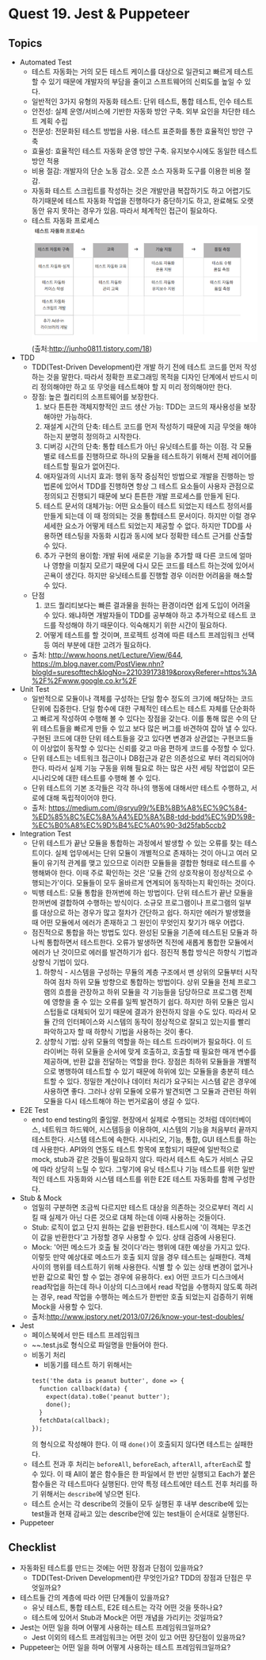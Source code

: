 # Quest 19. Jest & Puppeteer

## Topics
* Automated Test
	* 테스트 자동화는 거의 모든 테스트 케이스를 대상으로 일관되고 빠르게 테스트할 수 있기 때문에 개발자의 부담을 줄이고 스프트웨어의 신뢰도를 높일 수 있다.
  * 일반적인 3가지 유형의 자동화 테스트: 단위 테스트, 통합 테스트, 인수 테스트
  * 안전성: 실제 운영/서비스에 기반한 자동화 방안 구축. 외부 요인을 차단한 테스트 계획 수립
  * 전문성: 전문화된 테스트 방법을 사용. 테스트 표준화를 통한 효율적인 방안 구축
  * 효율성: 효율적인 테스트 자동화 운영 방안 구축. 유지보수시에도 동일한 테스트 방안 적용
  * 비용 절감: 개발자의 단순 노동 감소. 오픈 소스 자동화 도구를 이용한 비용 절감.
  * 자동화 테스트 스크립트를 작성하는 것은 개발만큼 복잡하기도 하고 어렵기도 하기때문에 테스트 자동화 작업을 진행하다가 중단하기도 하고, 완료해도 오랫동안 유지 못하는 경우가 있음. 따라서 체계적인 접근이 필요하다. 
  * 테스트 자동화 프로세스
  ![automated test process](./automated-test-process.png)  
  (출처:http://junho0811.tistory.com/18)
* TDD
  * TDD(Test-Driven Development)란 개발 하기 전에 테스트 코드를 먼저 작성하는 것을 말한다. 따라서 정확한 프로그래밍 목적을 디자인 단계에서 반드시 미리 정의해야만 하고 또 무엇을 테스트해야 할 지 미리 정의해야만 한다.
  * 장점: 높은 퀄리티의 소프트웨어를 보장한다. 
    1. 보다 튼튼한 객체지향적인 코드 생산 가능: TDD는 코드의 재사용성을 보장해야만 가능하다.
    2. 재설계 시간의 단축: 테스트 코드를 먼저 작성하기 때문에 지금 무엇을 해야 하는지 분명히 정의하고 시작한다. 
    3. 디버깅 시간의 단축: 통합 테스트가 아닌 유닛테스트를 하는 이점. 각 모듈별로 테스트를 진행하므로 하나의 모듈을 테스트하기 위해서 전체 레이어를 테스트할 필요가 없어진다.
    4. 애자일과의 시너지 효과: 행위 동작 중심적인 방법으로 개발을 진행하는 방법론에 있어서 TDD를 진행하면 항상 그 테스트 요소들이 사용자 관점으로 정의되고 진행되기 때문에 보다 튼튼한 개발 프로세스를 만들게 된다.
    5. 테스트 문서의 대체가능: 어떤 요소들이 테스트 되었는지 테스트 정의서를 만들게 되는데 이 때 정의되는 것을 통합테스트 문서이다. 하지만 이럴 경우 세세한 요소가 어떻게 테스트 되었는지 제공할 수 없다. 하지만 TDD를 사용하면 테스팅을 자동화 시킴과 동시에 보다 정확한 테스트 근거를 산출할 수 있다.
    6. 추가 구현의 용이함: 개발 뒤에 새로운 기능을 추가할 때 다른 코드에 얼마나 영향을 미칠지 모르기 때문에 다시 모든 코드를 테스트 하는것에 있어서 곤욕이 생긴다. 하지만 유닛테스트를 진행할 경우 이러한 어려움을 해소할 수 있다.
  * 단점
    1. 코드 퀄리티보다는 빠른 결과물을 원하는 환경이라면 쉽게 도입이 어려울 수 있다. 왜냐하면 개발자들이 TDD를 공부해야 하고 추가적으로 테스트 코드를 작성해야 하기 때문이다. 익숙해지기 위한 시간이 필요하다.
    2. 어떻게 테스트를 할 것이며, 프로젝트 성격에 따른 테스트 프레임워크 선택 등 여러 부분에 대한 고려가 필요하다.
  * 출처: http://www.hoons.net/Lecture/View/644, https://m.blog.naver.com/PostView.nhn?blogId=suresofttech&logNo=221039173819&proxyReferer=https%3A%2F%2Fwww.google.co.kr%2F
* Unit Test
  * 일반적으로 모듈이나 객체를 구성하는 단일 함수 정도의 크기에 해당하는 코드 단위에 집중한다. 단일 함수에 대한 구체적인 테스트는 테스트 자체를 단순화하고 빠르게 작성하여 수행해 볼 수 있다는 장점을 갖는다. 이를 통해 많은 수의 단위 테스트들을 빠르게 만들 수 있고 보다 많은 버그를 바견하여 잡아 낼 수 있다. 구현된 코드에 대한 단위 테스트들을 갖고 있다면 변경과 상관없는 구현코드들이 이상없이 동작할 수 있다는 신뢰를 갖고 마음 편하게 코드를 수정할 수 있다.
  * 단위 테스트는 네트워크 접근이나 DB접근과 같은 의존성으로 부터 격리되어야 한다. 따라서 실제 기능 구동을 위해 필요로 하는 많은 사전 세팅 작업없이 모든 시나리오에 대한 테스트를 수행해 볼 수 있다.
  * 단위 테스트의 기본 조각들은 각각 하나의 행동에 대해서만 테스트 수행하고, 서로에 대해 독립적이어야 한다.
  * 출처: https://medium.com/@sryu99/%EB%8B%A8%EC%9C%84-%ED%85%8C%EC%8A%A4%ED%8A%B8-tdd-bdd%EC%9D%98-%EC%B0%A8%EC%9D%B4%EC%A0%90-3d25fab5ccb2
* Integration Test
  * 단위 테스트가 끝난 모듈을 통합하는 과정에서 발생할 수 있는 오류를 찾는 테스트이다. 실제 업무에서는 단위 모듈이 개별적으로 존재하는 것이 아니고 여러 모듈이 유기적 관계를 맺고 있으므로 이러한 모듈들을 결합한 형태로 테스트를 수행해봐야 한다. 이때 주로 확인하는 것은 '모듈 간의 상호작용이 정상적으로 수행되는가'이다. 모듈들이 모두 올바르게 연계되어 동작하는지 확인하는 것이다.
  * 빅뱅 테스트: 모듈 통합을 한꺼번에 하는 방법이다. 단위 테스트가 끝난 모듈을 한꺼번에 결합하여 수행하는 방식이다. 소규모 프로그램이나 프로그램의 일부를 대상으로 하는 경우가 많고 절차가 간단하고 쉽다. 하지만 에러가 발생했을 때 어떤 모듈에서 에러가 존재하고 그 원인이 무엇인지 찾기가 매우 어렵다.
  * 점진적으로 통합을 하는 방법도 있다. 완성된 모듈을 기존에 테스트된 모듈과 하나씩 통합하면서 테스트한다. 오류가 발생하면 직전에 새롭게 통합한 모듈에서 에러가 난 것이므로 에러를 발견하기가 쉽다. 점진적 통합 방식은 하향식 기법과 상향식 기법이 있다.
    1. 하향식 - 시스템을 구성하는 무듈의 계층 구조에서 맨 상위의 모듈부터 시작하여 점차 하위 모듈 방향으로 통합하는 방법이다. 상위 모듈을 전체 프로그램의 흐름을 관장하고 하위 모듈을 각 기능들을 담당하므로 프로그램 전체에 영향을 줄 수 있는 오류를 일찍 발견하기 쉽다. 하지만 하위 모듈은 임시 스텁들로 대체되어 있기 때문에 결과가 완전하지 않을 수도 있다. 따라서 모듈 간의 인터페이스와 시스템의 동작이 정상적으로 잘되고 있는지를 빨리 파악하고자 할 때 하향식 기법을 사용하는 것이 좋다.
    1. 상향식 기법: 상위 모듈의 역할을 하는 테스트 드라이버가 필요하다. 이 드라이버는 하위 모듈을 순서에 맞게 호출하고, 호출할 때 필요한 매개 변수를 제공하며, 반환 값을 전달하는 역할을 한다. 장점은 최하위 모듈들을 개별적으로 병행하여 테스트할 수 있기 때문에 하위에 있는 모듈들을 충분히 테스트할 수 있다. 정밀한 계산이나 데이터 처리가 요구되는 시스템 같은 경우에 사용하면 좋다. 그러나 상위 모듈에 오류가 발견되면 그 모듈과 관련된 하위 모듈을 다시 테스트해야 하는 번거로움이 생길 수 있다.
* E2E Test
  * end to end testing의 줄임말. 현장에서 실제로 수행되는 것처럼 데이터베이스, 네트워크 하드웨어, 시스템등을 이용하여, 시스템의 기능을 처음부터 끝까지 테스트한다. 시스템 테스트에 속한다. 시나리오, 기능, 통합, GUI 테스트를 하는데 사용한다. API와의 연동도 테스트 항목에 포함되기 때문에 일반적으로 mock, stub과 같은 것들이 필요하지 않다. 따라서 테스트 속도가 서비스 규모에 따라 상당히 느릴 수 있다. 그렇기에 유닛 테스트나 기능 테스트를 위한 일반적인 테스트 자동화와 시스템 테스트를 위한 E2E 테스트 자동화를 함께 구성한다.
* Stub & Mock
  * 엄밀히 구분하면 조금씩 다르지만 테스트 대상을 의존하는 것으로부터 격리 시킬 때 실제가 아닌 다른 것으로 대체 하는데 이때 사용하는 것들이다.
  * Stub: 로직이 없고 단지 원하는 값을 반환한다. 테스트시에 '이 객체는 무조건 이 값을 반환한다'고 가정할 경우 사용할 수 있다. 상태 검증에 사용된다.
  * Mock: '어떤 메소드가 호출 될 것이다'라는 행위에 대한 예상을 가지고 있다. 이렇듯 만약 예상대로 메소드가 호출 되지 않을 경우 테스트는 실패한다. 객체 사이의 행위를 테스트하기 위해 사용한다. 식별 할 수 있는 상태 변경이 없거나 반환 값으로 확인 할 수 없는 경우에 유용하다. ex) 어떤 코드가 디스크에서 read작업을 하는데 하나 이상의 디스크에서 read 작업을 수행하지 않도록 하려는 경우, read 작업을 수행하는 메소드가 한번만 호출 되었는지 검증하기 위해 Mock을 사용할 수 있다.
  * 출처:http://www.jpstory.net/2013/07/26/know-your-test-doubles/
* Jest
  * 페이스북에서 만든 테스트 프레임워크
  * ~~.test.js로 형식으로 파일명을 만들어야 한다.
  * 비동기 처리
    * 비동기를 테스트 하기 위해서는 
    ```
    test('the data is peanut butter', done => {
      function callback(data) {
        expect(data).toBe('peanut butter');
        done();
      }
      fetchData(callback);
    });
    ```
    의 형식으로 작성해야 한다. 이 때 `done()`이 호출되지 않다면 테스트는 실패한다.
  * 테스트 전과 후 처리는 `beforeAll`, `beforeEach`, `afterAll`, `afterEach`로 할 수 있다. 이 때 All이 붙은 함수들은 한 파일에서 한 번만 실행되고 Each가 붙은 함수들은 각 테스트마다 실행된다. 만약 특정 테스트에만 테스트 전후 처리를 하기 위해서는 `describe`에 넣으면 된다.
  * 테스트 순서는 각 describe의 것들이 모두 실행된 후 내부 describe에 있는 test들과 현재 감싸고 있는 describe안에 있는 test들이 순서대로 실행된다.
* Puppeteer

## Checklist
* 자동화된 테스트를 만드는 것에는 어떤 장점과 단점이 있을까요?
  * TDD(Test-Driven Development)란 무엇인가요? TDD의 장점과 단점은 무엇일까요?
* 테스트들 간의 계층에 따라 어떤 단계들이 있을까요?
  * 유닛 테스트, 통합 테스트, E2E 테스트는 각각 어떤 것을 뜻하나요?
  * 테스트에 있어서 Stub과 Mock은 어떤 개념을 가리키는 것일까요?
* Jest는 어떤 일을 하며 어떻게 사용하는 테스트 프레임워크일까요?
  * Jest 이외의 테스트 프레임워크는 어떤 것이 있고 어떤 장단점이 있을까요?
* Puppeteer는 어떤 일을 하며 어떻게 사용하는 테스트 프레임워크일까요?
